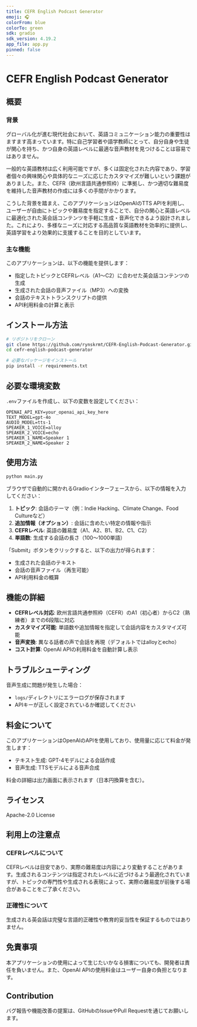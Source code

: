 ```yaml
---
title: CEFR English Podcast Generator
emoji: 🎧
colorFrom: blue
colorTo: green
sdk: gradio
sdk_version: 4.19.2
app_file: app.py
pinned: false
---
```


# CEFR English Podcast Generator
## 概要
### 背景

グローバル化が進む現代社会において、英語コミュニケーション能力の重要性はますます高まっています。特に自己学習者や語学教師にとって、自分自身や生徒が関心を持ち、かつ自身の英語レベルに最適な音声教材を見つけることは容易ではありません。

一般的な英語教材は広く利用可能ですが、多くは固定化された内容であり、学習者個々の興味関心や具体的なニーズに応じたカスタマイズが難しいという課題がありました。また、CEFR（欧州言語共通参照枠）に準拠し、かつ適切な難易度を維持した音声教材の作成には多くの手間がかかります。

こうした背景を踏まえ、このアプリケーションはOpenAIのTTS APIを利用し、ユーザーが自由にトピックや難易度を指定することで、自分の関心と英語レベルに最適化された英会話コンテンツを手軽に生成・音声化できるよう設計されました。これにより、多様なニーズに対応する高品質な英語教材を効率的に提供し、英語学習をより効果的に支援することを目的としています。


### 主な機能
このアプリケーションは、以下の機能を提供します：

- 指定したトピックとCEFRレベル（A1〜C2）に合わせた英会話コンテンツの生成
- 生成された会話の音声ファイル（MP3）への変換
- 会話のテキストトランスクリプトの提供
- API利用料金の計算と表示

## インストール方法

```bash
# リポジトリをクローン
git clone https://github.com/rynskrmt/CEFR-English-Podcast-Generator.git
cd cefr-english-podcast-generator

# 必要なパッケージをインストール
pip install -r requirements.txt

```

## 必要な環境変数

`.env`ファイルを作成し、以下の変数を設定してください：

```
OPENAI_API_KEY=your_openai_api_key_here
TEXT_MODEL=gpt-4o
AUDIO_MODEL=tts-1
SPEAKER_1_VOICE=alloy
SPEAKER_2_VOICE=echo
SPEAKER_1_NAME=Speaker 1
SPEAKER_2_NAME=Speaker 2
```

## 使用方法

```bash
python main.py
```

ブラウザで自動的に開かれるGradioインターフェースから、以下の情報を入力してください：

1. **トピック**: 会話のテーマ（例：Indie Hacking、Climate Change、Food Cultureなど）
2. **追加情報（オプション）**: 会話に含めたい特定の情報や指示
3. **CEFRレベル**: 英語の難易度（A1、A2、B1、B2、C1、C2）
4. **単語数**: 生成する会話の長さ（100〜1000単語）

「Submit」ボタンをクリックすると、以下の出力が得られます：
- 生成された会話のテキスト
- 会話の音声ファイル（再生可能）
- API利用料金の概算

## 機能の詳細

- **CEFRレベル対応**: 欧州言語共通参照枠（CEFR）のA1（初心者）からC2（熟練者）までの6段階に対応
- **カスタマイズ可能**: 単語数や追加情報を指定して会話内容をカスタマイズ可能
- **音声変換**: 異なる話者の声で会話を再現（デフォルトではalloyとecho）
- **コスト計算**: OpenAI APIの利用料金を自動計算し表示

## トラブルシューティング

音声生成に問題が発生した場合：
- `logs/`ディレクトリにエラーログが保存されます
- APIキーが正しく設定されているか確認してください

## 料金について

このアプリケーションはOpenAIのAPIを使用しており、使用量に応じて料金が発生します：
- テキスト生成: GPT-4モデルによる会話作成
- 音声生成: TTSモデルによる音声合成

料金の詳細は出力画面に表示されます（日本円換算を含む）。

## ライセンス
Apache-2.0 License

## 利用上の注意点
### CEFRレベルについて
CEFRレベルは目安であり、実際の難易度は内容により変動することがあります。生成されるコンテンツは指定されたレベルに近づけるよう最適化されていますが、トピックの専門性や生成される表現によって、実際の難易度が前後する場合があることをご了承ください。  
### 正確性について
生成される英会話は完璧な言語的正確性や教育的妥当性を保証するものではありません。

## 免責事項
本アプリケーションの使用によって生じたいかなる損害についても、開発者は責任を負いません。また、OpenAI APIの使用料金はユーザー自身の負担となります。  

## Contribution
バグ報告や機能改善の提案は、GitHubのIssueやPull Requestを通じてお願いします。
